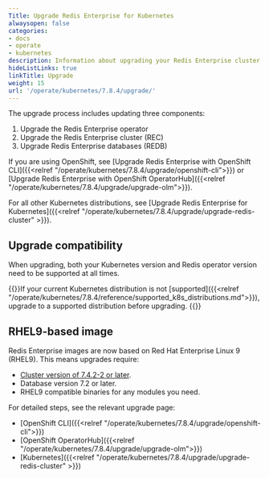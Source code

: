 ```yaml
---
Title: Upgrade Redis Enterprise for Kubernetes
alwaysopen: false
categories:
- docs
- operate
- kubernetes
description: Information about upgrading your Redis Enterprise cluster on Kubernetes.
hideListLinks: true
linkTitle: Upgrade
weight: 15
url: '/operate/kubernetes/7.8.4/upgrade/'
---
```


The upgrade process includes updating three components:

  1. Upgrade the Redis Enterprise operator
  2. Upgrade the Redis Enterprise cluster (REC)
  3. Upgrade Redis Enterprise databases (REDB)

If you are using OpenShift, see [Upgrade Redis Enterprise with OpenShift CLI]({{<relref "/operate/kubernetes/7.8.4/upgrade/openshift-cli">}}) or [Upgrade Redis Enterprise with OpenShift OperatorHub]({{<relref "/operate/kubernetes/7.8.4/upgrade/upgrade-olm">}}).

For all other Kubernetes distributions, see [Upgrade Redis Enterprise for Kubernetes]({{<relref "/operate/kubernetes/7.8.4/upgrade/upgrade-redis-cluster" >}}).

## Upgrade compatibility

When upgrading, both your Kubernetes version and Redis operator version need to be supported at all times.

{{<warning>}}If your current Kubernetes distribution is not [supported]({{<relref "/operate/kubernetes/7.8.4/reference/supported_k8s_distributions.md">}}), upgrade to a supported distribution before upgrading. {{</warning>}}

## RHEL9-based image

Redis Enterprise images are now based on Red Hat Enterprise Linux 9 (RHEL9). This means upgrades require:

- [Cluster version of 7.4.2-2 or later](https://redis.io/docs/latest/operate/kubernetes/7.4.6/upgrade/).
- Database version 7.2 or later.
- RHEL9 compatible binaries for any modules you need.

For detailed steps, see the relevant upgrade page:

- [OpenShift CLI]({{<relref "/operate/kubernetes/7.8.4/upgrade/openshift-cli">}})
- [OpenShift OperatorHub]({{<relref "/operate/kubernetes/7.8.4/upgrade/upgrade-olm">}})
- [Kubernetes]({{<relref "/operate/kubernetes/7.8.4/upgrade/upgrade-redis-cluster" >}})
